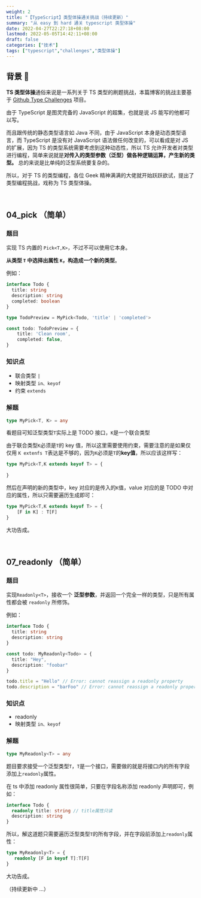 ```yaml
---
weight: 2
title: "【TypeScript】类型体操通关挑战（持续更新）"
summary: "从 easy 到 hard 通关 typescript 类型体操"
date: 2022-04-27T22:27:18+08:00
lastmod: 2022-05-05T14:42:11+08:00
draft: false
categories: ["技术"]
tags: ["typescript","challenges","类型体操"]
---
```


## 背景 :bookmark:

**TS 类型体操**通俗来说是一系列关于 TS 类型的刷题挑战，本篇博客的挑战主要基于 [Github Type Challenges](https://github.com/type-challenges/type-challenges) 项目。

由于 TypeScript 是图灵完备的 JavaScript 的超集，也就是说 JS 能写的他都可以写。

而且跟传统的静态类型语言如 Java 不同，由于 JavaScript 本身是动态类型语言，而 TypeScript 是没有对 JavaScript 语法做任何改变的，可以看成是对 JS 的扩展，因为 TS 的类型系统需要考虑到这种动态性，所以 TS 允许开发者对类型进行编程，简单来说就是**对传入的类型参数（泛型）做各种逻辑运算，产生新的类型。** 总的来说是比单纯的泛型系统要复杂的。

所以，对于 TS 的类型编程，各位 Geek 精神满满的大佬就开始跃跃欲试，提出了类型编程挑战，戏称为 TS 类型体操。

&nbsp;

## 04_pick （简单）

### 题目

实现 TS 内置的 `Pick<T,K>`，不过不可以使用它本身。

**从类型 `T` 中选择出属性 `K`，构造成一个新的类型**。

例如：

```typescript
interface Todo {
  title: string
  description: string
  completed: boolean
}

type TodoPreview = MyPick<Todo, 'title' | 'completed'>

const todo: TodoPreview = {
    title: 'Clean room',
    completed: false,
}
```

### 知识点

* 联合类型 `|`
* 映射类型 `in、keyof`
* 约束 `extends`

### 解题

```typescript
type MyPick<T, K> = any
```

看题目可知泛型类型`T`实际上是 TODO 接口，`K`是一个联合类型

由于联合类型`K`必须是`T`的 key 值，所以这里需要使用约束，需要注意的是如果仅仅用 `K extenfs T`表达是不够的，因为`K`必须是`T`的**key值**，所以应该这样写：

```typescript
type MyPick<T,K extends keyof T> = {
    
}
```

然后在声明的新的类型中，key 对应的是传入的`K`值，value 对应的是 TODO 中对应的属性，所以只需要遍历生成即可：

```typescript
type MyPick<T,K extends keyof T> = {
    [F in K] : T[F]
}
```

大功告成。

&nbsp;

## 07_readonly （简单）

### 题目

实现`Readonly<T>`，接收一个 **泛型参数**，并返回一个完全一样的类型，只是所有属性都会被 `readonly` 所修饰。

例如：

```typescript
interface Todo {
  title: string
  description: string
}

const todo: MyReadonly<Todo> = {
  title: "Hey",
  description: "foobar"
}

todo.title = "Hello" // Error: cannot reassign a readonly property
todo.description = "barFoo" // Error: cannot reassign a readonly property
```

### 知识点

* readonly
* 映射类型 `in、keyof`

### 解题

```typescript
type MyReadonly<T> = any
```

题目要求接受一个泛型类型`T`，`T`是一个接口，需要做的就是将接口内的所有字段添加上`readonly`属性。

在 ts 中添加 readonly 属性很简单，只要在字段名称添加 readonly 声明即可，例如：

```typescript
interface Todo {
  readonly title: string // title属性只读
  description: string
}
```

所以，解这道题只需要遍历泛型类型`T`的所有字段，并在字段前添加上`readonly`属性：

```typescript
type MyReadonly<T> = {
   readonly [F in keyof T]:T[F]
}
```

大功告成。



（持续更新中 ...）

